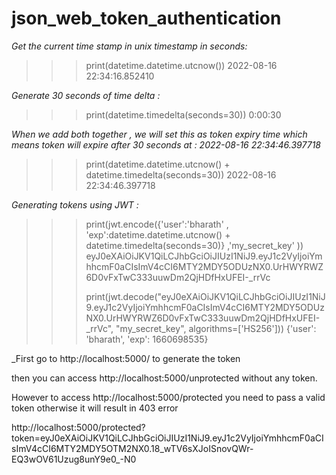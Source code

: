 # json_web_token_authentication


*Get the current time stamp in unix timestamp in seconds:*

>>> print(datetime.datetime.utcnow())
2022-08-16 22:34:16.852410


*Generate 30 seconds of time delta :*


>>> print(datetime.timedelta(seconds=30))
0:00:30
>>> 


*When we add both together , we will set this as token expiry time which means token will expire after 30 seconds at : 2022-08-16 22:34:46.397718*

>>> print(datetime.datetime.utcnow() + datetime.timedelta(seconds=30))
2022-08-16 22:34:46.397718
>>> 


*Generating tokens using JWT :*

>>> print(jwt.encode({'user':'bharath' , 'exp':datetime.datetime.utcnow() + datetime.timedelta(seconds=30)} ,'my_secret_key' ))
eyJ0eXAiOiJKV1QiLCJhbGciOiJIUzI1NiJ9.eyJ1c2VyIjoiYmhhcmF0aCIsImV4cCI6MTY2MDY5ODUzNX0.UrHWYRWZ6D0vFxTwC333uuwDm2QjHDfHxUFEI-_rrVc
>>> 
>>> 
>>> print(jwt.decode("eyJ0eXAiOiJKV1QiLCJhbGciOiJIUzI1NiJ9.eyJ1c2VyIjoiYmhhcmF0aCIsImV4cCI6MTY2MDY5ODUzNX0.UrHWYRWZ6D0vFxTwC333uuwDm2QjHDfHxUFEI-_rrVc", "my_secret_key", algorithms=['HS256']))
{'user': 'bharath', 'exp': 1660698535}
>>> 


_First go to http://localhost:5000/ to generate the token

then you can access http://localhost:5000/unprotected without any token.

However to access http://localhost:5000/protected you need to pass a valid token otherwise it will result in 403 error 


http://localhost:5000/protected?token=eyJ0eXAiOiJKV1QiLCJhbGciOiJIUzI1NiJ9.eyJ1c2VyIjoiYmhhcmF0aCIsImV4cCI6MTY2MDY5OTM2NX0.18_wTV6sXJoISnovQWr-EQ3wOV61Uzug8unY9e0_-N0
